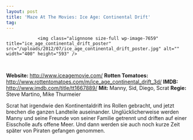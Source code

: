 ```yaml
---
layout: post
title: 'Maze At The Movies: Ice Age: Continental Drift'
tag: 
---
```



                <img class="alignnone size-full wp-image-7659" title="ice_age_continental_drift_poster" src="/uploads/2012/07/ice_age_continental_drift_poster.jpg" alt="" width="400" height="593" />
<img class="alignnone size-full wp-image-5898" title="movie_review_4stars" src="/uploads/2010/02/movie_review_4stars.png" alt="" width="75" height="15" />
<p><strong> Website: </strong><a href="http://www.iceagemovie.com/"><a href="http://www.iceagemovie.com/">http://www.iceagemovie.com/</a></a>
<strong>Rotten Tomatoes: </strong><a href="http://www.rottentomatoes.com/m/ice_age_continental_drift_3d/"><a href="http://www.rottentomatoes.com/m/ice_age_continental_drift_3d/">http://www.rottentomatoes.com/m/ice_age_continental_drift_3d/</a></a>
<strong>IMDB:</strong> <a href="http://www.imdb.com/title/tt1667889/"><a href="http://www.imdb.com/title/tt1667889/">http://www.imdb.com/title/tt1667889/</a></a>
<strong>Mit: </strong>Manny, Sid, Diego, Scrat
<strong>Regie: </strong>Steve Martino, Mike Thurmeier</p>
<p>Scrat hat irgendwie den Kontinentaldrift ins Rollen gebracht, und jetzt brechen die ganzen Landteile auseinander. Unglücklicherweise werden Manny und seine Freunde von seiner Familie getrennt und driften auf einer Eisscholle aufs offene Meer. Und dann werden sie auch noch kurze Zeit später von Piraten gefangen genommen.</p>
            
